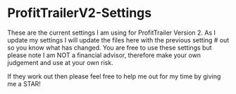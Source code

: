 # ProfitTrailerV2-Settings
These are the current settings I am using for ProfitTrailer Version 2. As I update my settings I will update the files here with the previous setting # out so you know what has changed. You are free to use these settings but please note I am NOT a financial advisor, therefore make your own judgement and use at your own risk.

If they work out then please feel free to help me out for my time by giving me a STAR!
